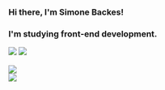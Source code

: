 ### Hi there, I'm Simone Backes! 
### I'm studying front-end development.


 
</div>
<div>
<a href = "mailto:simonebackesv@gmail.com"><img src="https://img.shields.io/badge/-Gmail-%23333?style=for-the-badge&logo=gmail&logoColor=white" target="_blank"></a>
<a href="https://www.linkedin.com/in/simone-backes/" target="_blank"><img src="https://img.shields.io/badge/-LinkedIn-%230077B5?style=for-the-badge&logo=linkedin&logoColor=white" target="_blank"></a> 
</div>
<div> 
<br>
</div>

<div> 
<img src="https://github-readme-stats.vercel.app/api/top-langs?username=sihbackes&theme=dracula"/>
</div>
<div> 
<img src="https://github-readme-streak-stats.herokuapp.com/?user=sihbackes&theme=dracula"/>
</div>



  
